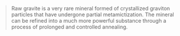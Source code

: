 >Raw gravite is a very rare mineral formed of crystallized graviton particles that have undergone partial metamictization. The mineral can be refined into a much more powerful substance through a process of prolonged and controlled annealing.